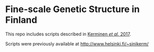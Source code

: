 # Fine-scale Genetic Structure in Finland

This repo includes scripts described in [Kerminen *et al.* 2017](https://academic.oup.com/g3journal/article/7/10/3459/6027487). 

Scripts were previously available at http://www.helsinki.fi/~sinikerm/ 
